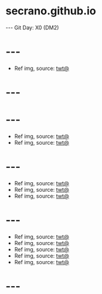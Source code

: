 # secrano.github.io

--- Git Day: X0 (DM2)

# ---

- Ref img, source: [twt@](https://x.com/keiuzuki/status/1875077157153841160)

# ---
# ---

- Ref img, source: [twt@](https://www.youtube.com/shorts/mP0Fdwkz5uI)
- Ref img, source: [twt@](https://x.com/_vaatu/status/1874936920318636090)

# ---

- Ref img, source: [twt@](https://www.youtube.com/watch?v=FapY1wiKGts)
- Ref img, source: [twt@](https://x.com/AscendantNexus/status/1874465935106666546)
- Ref img, source: [twt@](https://x.com/chicolantern/status/1874455465859686621)
  
# ---

- Ref img, source: [twt@](https://x.com/zampy68/status/1873783721285001598)
- Ref img, source: [twt@](https://x.com/kAInegiordano/status/1874104716034228264)
- Ref img, source: [twt@](https://x.com/Roku_0141/status/1874022171917570349)
- Ref img, source: [twt@](https://x.com/yoginnnnnn/status/1874135224113914149)
- Ref img, source: [twt@](https://x.com/BigBadBear_/status/1874126362803662974)

# ---
